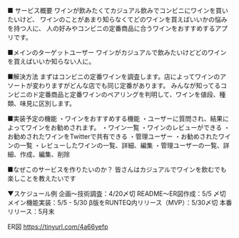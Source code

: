 ■ サービス概要 
  ワインが飲みたくてカジュアル飲みでコンビニにワインを買いたいけど、
  ワインのことがあまり知らなくてどのワインを買えばいいかの悩みを持つ人に、
  人の好みやコンビニの定番商品に合うワインをおすすめするアプリです。

■メインのターゲットユーザー
ワインがカジュアルで飲みたいけどどのワインを買えばいいか知らない人に。

■解決方法
まずはコンビニの定番ワインを調査します。店によってワインのアソートが変わりますがどんな店でも同じ定番があります。
みんなが知ってるコンビニのド定番商品と定番ワインのペアリングを判明して、ワインを値段、種類、味見に区別します。

■実装予定の機能
・ワインをおすすめする機能
  ・ユーザーに質問され、結果によってワインをお勧めされます。
・ワイン一覧
  ・ワインのレビューができる
  ・お勧めされたワインをTwitterで共有できる
・管理ユーザー
  ・お勧めされたワインの一覧
  ・レビューしたワインの一覧、詳細、編集
  ・管理ユーザーの一覧、詳細、作成、編集、削除

■なぜこのサービスを作りたいのか？
 皆さんはカジュアルでワインを飲むでも楽しことを教えたいです

▼スケジュール例
 企画〜技術調査：4/20〆切
 README〜ER図作成：5/5 〆切
 メイン機能実装：5/5 - 5/30
 β版をRUNTEQ内リリース（MVP）：5/30〆切
 本番リリース：5月末

 ER図
 https://tinyurl.com/4a66yefp
 